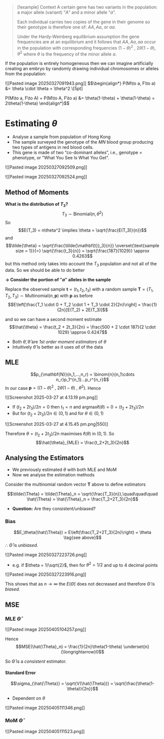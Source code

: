 >[!example] Context
>A certain gene has two variants in the population: a major allele (variant) “$A$” and a minor allele “$a$”. 
>
>Each individual carries two copies of the gene in their genome so their genotype is therefore one of: $AA, Aa,$ or $aa$.
>
>Under the Hardy-Weinberg equilibrium assumption the gene frequencies are at an equilibrium and it follows that $AA, Aa, aa$ occur in the population with corresponding frequencies $(1 − \theta)^2$ , $2\theta(1 − \theta)$, $\theta^2$ where $\theta$ is the frequency of the minor allele $a$.

If the population is entirely homogeneous then we can imagine artificially creating an embryo by randomly drawing individual chromosomes or alleles from the population:

![[Pasted image 20250327091943.png]]
$$\begin{align*}
P(M\to a, F\to a) &= \theta \cdot \theta = \theta^2 \\[5pt]
 
P(M\to a, F\to A) + P(M\to A, F\to a) &= \theta(1-\theta) + \theta(1-\theta) = 2\theta(1-\theta)
\end{align*}$$


# Estimating $\theta$

- Analyse a sample from population of Hong Kong
- The sample surveyed the genotype of the $MN$ blood group producing two types of antigens in red blood cells.
- This gene is made of two “co-dominant alleles”, i.e., genotype = phenotype, or "What You See Is What You Get".

![[Pasted image 20250327092509.png]]

![[Pasted image 20250327092524.png]]

## Method of Moments

**What is the distribution of $T_3$?**
$$T_3 \sim \text{Binomial}(n, \theta^2)$$
So 
$$E(T_3) = n\theta^2 \implies \theta = \sqrt{\frac{E(T_3)}{n}}$$
and 
$$\tilde{\theta} = \sqrt{\frac{\tilde{\mathbf{t}}_3}{n}} \overset{\text{sample size = 1}}{=} \sqrt{\frac{t_3}{n}} = \sqrt{\frac{187}{1029}} \approx 0.4263$$
but this method only takes into account the $T_3$ population and not all of the data. So we should be able to do better

**-> Consider the portion of $''a''$ alleles in the sample**

Replace the observed sample $\mathbf{t} = (t_1,t_2,t_3)$  with a random sample $\mathbf{T} = (T_1,T_2,T_3) \sim \text{Multinomial}(n,\mathbf{p})$ with $\mathbf{p}$ as before
$$E\left[\frac{T_1 \cdot 0 + T_2 \cdot 1 + T_3 \cdot 2}{2n}\right] = \frac{1}{2n}[E(T_2) + 2E(T_3)]$$

and so we can have a second moment estimate
$$\hat{\theta} = \frac{t_2 + 2t_3}{2n} = \frac{500 + 2 \cdot 187}{2 \cdot 1029} \approx 0.4247$$


- Both $\tilde{\theta}, \hat{\theta}$ are *1st order moment estimators* of $\theta$
- Intuitively $\hat{\theta}$ is better as it uses *all* of the data

## MLE

$$p_{\mathbf{N}}(n_1,...,n_r) = \binom{n}{n_1\cdots n_r}p_1^{n_1}...p_r^{n_r}$$
In our case $\mathbf{p} = ((1-\theta)^2\:,\: 2\theta(1-\theta)\:,\: \theta^2)$. Hence

![[Screenshot 2025-03-27 at 4.13.19 pm.png]]

- If $(t_2+2t_3)/2n = 0$ then $t_1=n$ and $\text{argmax}\ell(\theta)= 0 = (t_2+2t_3)/2n$
- But for $(t_2+2t_3)/2n \in (0,1)$ and for $\theta \in (0,1)$

![[Screenshot 2025-03-27 at 4.15.45 pm.png|550]]

Therefore $\theta = (t_2+2t_3)/2n$ maximises $\ell(\theta)$ in $(0,1)$. So
$$\hat{\theta}_{MLE} = \frac{t_2+2t_3}{2n}$$


## Analysing the Estimators

- We previously estimated $\theta$ with both MLE and MoM
- Now we analyse the estimation methods

Consider the multinomial random vector $\mathbf{T}$ above to define estimators

$$\tilde{\Theta} = \tilde{\Theta}_n = \sqrt{\frac{T_3}{n}},\quad\quad\quad \hat{\Theta} = \hat{\Theta}_n = \frac{T_2+2T_3}{2n}$$
- **Question:** Are they consistent/unbiased?

### Bias
$$E_\theta(\hat{\Theta}) = E\left(\frac{T_2+2T_3}{2n}\right) = \theta \tag{see above}$$
$\therefore$ $\hat{\Theta}$ is *unbiased*.

![[Pasted image 20250327223726.png]]

- e.g. if $\theta = 1/\sqrt{2}$, then for $\theta^2 = 1/2$ and up to 4 decimal points

![[Pasted image 20250327223916.png]]

This shows that as $n \to \infty$ the $E(\tilde{\Theta})$ does not decreased and therefore $\tilde{\Theta}$ is *biased.*

## MSE
### MLE $\hat{\Theta}$

![[Pasted image 20250405104257.png]]

Hence
$$MSE(\hat{\Theta}_n) = \frac{1}{2n}\theta(1-\theta) \underset{n}{\longrightarrow}0$$

So $\hat{\Theta}$ is a *consistent* estimator.

#### Standard Error
$$\sigma_{\hat{\Theta}} = \sqrt{V(\hat{\Theta})} = \sqrt{\frac{\theta(1-\theta)}{2n}}$$
- Dependent on $\theta$

![[Pasted image 20250405111346.png]]


### MoM $\tilde{\Theta}$

![[Pasted image 20250405111523.png]]
